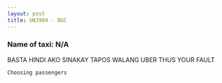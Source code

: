 ```yaml
---
layout: post
title: UWJ904 - BGC
---
```


### Name of taxi: N/A

BASTA HINDI AKO SINAKAY TAPOS WALANG UBER THUS YOUR FAULT

```Choosing passengers```
